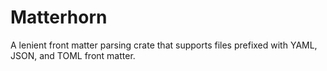 # Matterhorn

A lenient front matter parsing crate that supports files prefixed with YAML, JSON, and TOML front matter.
